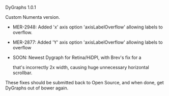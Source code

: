 DyGraphs 1.0.1

Custom Numenta version.

* MER-2948: Added 'x' axis option 'axisLabelOverflow' allowing labels to overflow.

* MER-2877: Added 'Y' axis option 'axisLabelOverflow' allowing labels to overflow

* SOON: Newest Dygraph for Retina/HiDPI, with Brev's fix for a <div> that's
  incorrectly 2x width, causing huge unnecessary horizontal scrollbar.

These fixes should be submitted back to Open Source, and when done,
get DyGraphs out of bower again.
